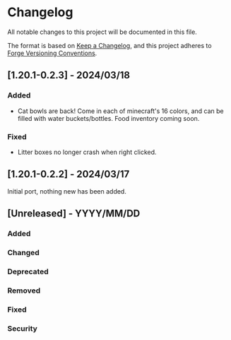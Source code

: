 # Changelog
All notable changes to this project will be documented in this file.

The format is based on
[Keep a Changelog](https://keepachangelog.com/en/1.0.0/),
and this project adheres to
[Forge Versioning Conventions](https://mcforge.readthedocs.io/en/latest/conventions/versioning/).

## [1.20.1-0.2.3] - 2024/03/18
### Added
- Cat bowls are back! Come in each of minecraft's 16 colors, and can be filled with water buckets/bottles. Food inventory coming soon.
### Fixed
- Litter boxes no longer crash when right clicked.

## [1.20.1-0.2.2] - 2024/03/17
Initial port, nothing new has been added.

## [Unreleased] - YYYY/MM/DD
### Added
### Changed
### Deprecated
### Removed
### Fixed
### Security